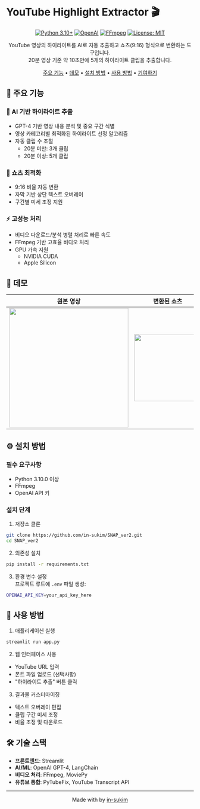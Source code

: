 # YouTube Highlight Extractor 🎬

<div align="center">

[![Python 3.10+](https://img.shields.io/badge/python-3.10+-blue.svg)](https://www.python.org/downloads/)
[![OpenAI](https://img.shields.io/badge/OpenAI-API-green.svg)](https://openai.com/)
[![FFmpeg](https://img.shields.io/badge/FFmpeg-required-red.svg)](https://ffmpeg.org/)
[![License: MIT](https://img.shields.io/badge/License-MIT-yellow.svg)](https://opensource.org/licenses/MIT)

YouTube 영상의 하이라이트를 AI로 자동 추출하고 쇼츠(9:16) 형식으로 변환하는 도구입니다.  
20분 영상 기준 약 10초만에 5개의 하이라이트 클립을 추출합니다.

[주요 기능](#주요-기능) •
[데모](#데모) •
[설치 방법](#설치-방법) •
[사용 방법](#사용-방법) •
[기여하기](#기여하기)

</div>

## 📌 주요 기능

### 🤖 AI 기반 하이라이트 추출
- GPT-4 기반 영상 내용 분석 및 중요 구간 식별
- 영상 카테고리별 최적화된 하이라이트 선정 알고리즘
- 자동 클립 수 조절
  - 20분 미만: 3개 클립
  - 20분 이상: 5개 클립

### 📱 쇼츠 최적화
- 9:16 비율 자동 변환
- 자막 기반 상단 텍스트 오버레이
- 구간별 미세 조정 지원

### ⚡ 고성능 처리
- 비디오 다운로드/분석 병렬 처리로 빠른 속도
- FFmpeg 기반 고효율 비디오 처리
- GPU 가속 지원
  - NVIDIA CUDA
  - Apple Silicon

## 🎥 데모

| 원본 영상 | 변환된 쇼츠 |
|:---:|:---:|
| <img src="docs/images/original.gif" width="320"> | <img src="docs/images/shorts.gif" width="180"> |

## ⚙️ 설치 방법

### 필수 요구사항
- Python 3.10.0 이상
- FFmpeg
- OpenAI API 키

### 설치 단계

1. 저장소 클론
```bash
git clone https://github.com/in-sukim/SNAP_ver2.git
cd SNAP_ver2
```

2. 의존성 설치
```bash
pip install -r requirements.txt
```

3. 환경 변수 설정  
프로젝트 루트에 `.env` 파일 생성:
```bash
OPENAI_API_KEY=your_api_key_here
```

## 🚀 사용 방법

1. 애플리케이션 실행
```bash
streamlit run app.py
```

2. 웹 인터페이스 사용
- YouTube URL 입력
- 폰트 파일 업로드 (선택사항)
- "하이라이트 추출" 버튼 클릭

3. 결과물 커스터마이징
- 텍스트 오버레이 편집
- 클립 구간 미세 조정
- 비율 조정 및 다운로드

## 🛠️ 기술 스택

- **프론트엔드**: Streamlit
- **AI/ML**: OpenAI GPT-4, LangChain
- **비디오 처리**: FFmpeg, MoviePy
- **유튜브 통합**: PyTubeFix, YouTube Transcript API
---

<div align="center">
Made with  by <a href="https://github.com/in-sukim">in-sukim</a>
</div>
